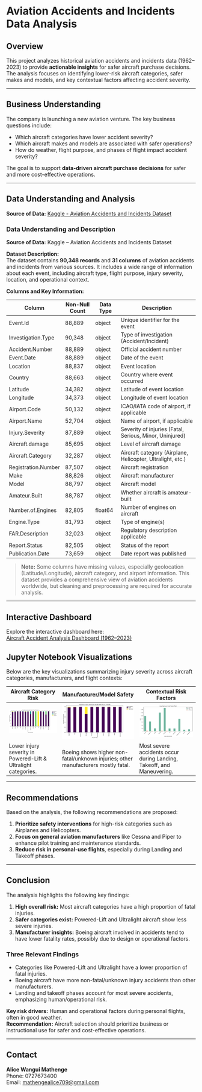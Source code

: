 # Aviation Accidents and Incidents Data Analysis

## Overview
This project analyzes historical aviation accidents and incidents data (1962–2023) to provide **actionable insights** for safer aircraft purchase decisions. The analysis focuses on identifying lower-risk aircraft categories, safer makes and models, and key contextual factors affecting accident severity.

---

## Business Understanding
The company is launching a new aviation venture. The key business questions include:

- Which aircraft categories have lower accident severity?
- Which aircraft makes and models are associated with safer operations?
- How do weather, flight purpose, and phases of flight impact accident severity?

The goal is to support **data-driven aircraft purchase decisions** for safer and more cost-effective operations.

---

## Data Understanding and Analysis

**Source of Data:** [Kaggle - Aviation Accidents and Incidents Dataset](https://www.kaggle.com/)  

### Data Understanding and Description

**Source of Data:** Kaggle – Aviation Accidents and Incidents Dataset  

**Dataset Description:**  
The dataset contains **90,348 records** and **31 columns** of aviation accidents and incidents from various sources. It includes a wide range of information about each event, including aircraft type, flight purpose, injury severity, location, and operational context.


**Columns and Key Information:**  

| Column                     | Non-Null Count | Data Type | Description |
|----------------------------|---------------|-----------|-------------|
| Event.Id                   | 88,889        | object    | Unique identifier for the event |
| Investigation.Type         | 90,348        | object    | Type of investigation (Accident/Incident) |
| Accident.Number            | 88,889        | object    | Official accident number |
| Event.Date                 | 88,889        | object    | Date of the event |
| Location                   | 88,837        | object    | Event location |
| Country                    | 88,663        | object    | Country where event occurred |
| Latitude                   | 34,382        | object    | Latitude of event location |
| Longitude                  | 34,373        | object    | Longitude of event location |
| Airport.Code               | 50,132        | object    | ICAO/IATA code of airport, if applicable |
| Airport.Name               | 52,704        | object    | Name of airport, if applicable |
| Injury.Severity            | 87,889        | object    | Severity of injuries (Fatal, Serious, Minor, Uninjured) |
| Aircraft.damage            | 85,695        | object    | Level of aircraft damage |
| Aircraft.Category          | 32,287        | object    | Aircraft category (Airplane, Helicopter, Ultralight, etc.) |
| Registration.Number        | 87,507        | object    | Aircraft registration |
| Make                       | 88,826        | object    | Aircraft manufacturer |
| Model                      | 88,797        | object    | Aircraft model |
| Amateur.Built              | 88,787        | object    | Whether aircraft is amateur-built |
| Number.of.Engines          | 82,805        | float64   | Number of engines on aircraft |
| Engine.Type                | 81,793        | object    | Type of engine(s) |
| FAR.Description            | 32,023        | object    | Regulatory description applicable |
| Report.Status              | 82,505        | object    | Status of the report |
| Publication.Date           | 73,659        | object    | Date report was published |

> **Note:** Some columns have missing values, especially geolocation (Latitude/Longitude), aircraft category, and airport information. This dataset provides a comprehensive view of aviation accidents worldwide, but cleaning and preprocessing are required for accurate analysis.


---

##  Interactive Dashboard

Explore the interactive dashboard here:  
[Aircraft Accident Analysis Dashboard (1962–2023)](https://public.tableau.com/views/AircraftAccidentAnalysis_17595793151910/AircraftAccidentAnalysisDashboard19622023?publish=yes)

## Jupyter Notebook Visualizations


Below are the key visualizations summarizing injury severity across aircraft categories, manufacturers, and flight contexts:

| Aircraft Category Risk | Manufacturer/Model Safety | Contextual Risk Factors |
|------------------------|--------------------------|------------------------|
| ![Aircraft Category](visualizations/proportion_injury_severity_by_aircraft.png) | ![Aircraft Make](visualizations/proportion_injury_severity_by_make.png) | ![Flight Phase](visualizations/injury_by_phase.png) |
| Lower injury severity in Powered-Lift & Ultralight categories. | Boeing shows higher non-fatal/unknown injuries; other manufacturers mostly fatal. | Most severe accidents occur during Landing, Takeoff, and Maneuvering. |

---

## Recommendations
Based on the analysis, the following recommendations are proposed:

1. **Prioritize safety interventions** for high-risk categories such as Airplanes and Helicopters.
2. **Focus on general aviation manufacturers** like Cessna and Piper to enhance pilot training and maintenance standards.
3. **Reduce risk in personal-use flights**, especially during Landing and Takeoff phases.

---

## Conclusion
The analysis highlights the following key findings:

1. **High overall risk:** Most aircraft categories have a high proportion of fatal injuries.  
2. **Safer categories exist:** Powered-Lift and Ultralight aircraft show less severe injuries.  
3. **Manufacturer insights:** Boeing aircraft involved in accidents tend to have lower fatality rates, possibly due to design or operational factors.  


### Three Relevant Findings
- Categories like Powered-Lift and Ultralight have a lower proportion of fatal injuries.  
- Boeing aircraft have more non-fatal/unknown injury accidents than other manufacturers.  
- Landing and takeoff phases account for most severe accidents, emphasizing human/operational risk.

**Key risk drivers:** Human and operational factors during personal flights, often in good weather.  
**Recommendation:** Aircraft selection should prioritize business or instructional use for safer and cost-effective operations.

---

## Contact
**Alice Wangui Mathenge**  
Phone: 0727673400  
Email: mathengealice709@gmail.com
